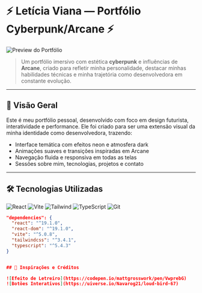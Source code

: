 # ⚡ Letícia Viana — Portfólio Cyberpunk/Arcane ⚡

![Preview do Portfólio](public/assets/me-cyberpunk.png)

> Um portfólio imersivo com estética **cyberpunk** e influências de **Arcane**, criado para refletir minha personalidade, destacar minhas habilidades técnicas e minha trajetória como desenvolvedora em constante evolução.

---

## 🌌 Visão Geral

Este é meu portfólio pessoal, desenvolvido com foco em design futurista, interatividade e performance. Ele foi criado para ser uma extensão visual da minha identidade como desenvolvedora, trazendo:

- Interface temática com efeitos neon e atmosfera dark
- Animações suaves e transições inspiradas em Arcane
- Navegação fluida e responsiva em todas as telas
- Sessões sobre mim, tecnologias, projetos e contato

---

## 🛠️ Tecnologias Utilizadas

![React](https://img.shields.io/badge/React-19-%2361DAFB?logo=react)
![Vite](https://img.shields.io/badge/Vite-%23646CFF?logo=vite)
![Tailwind](https://img.shields.io/badge/Tailwind_CSS-38B2AC?logo=tailwind-css)
![TypeScript](https://img.shields.io/badge/TypeScript-%233178C6?logo=typescript)
![Git](https://img.shields.io/badge/Git-%23F05033?logo=git)

```json
"dependencies": {
  "react": "^19.1.0",
  "react-dom": "^19.1.0",
  "vite": "^5.0.8",
  "tailwindcss": "^3.4.1",
  "typescript": "^5.4.3"
}


## 🎨 Inspirações e Créditos

![Efeito de Letreiro](https://codepen.io/mattgrosswork/pen/VwprebG)
![Botões Interativos](https://uiverse.io/Navarog21/loud-bird-67)
